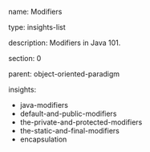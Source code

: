 name: Modifiers

type: insights-list

description: Modifiers in Java 101.

section: 0

parent: object-oriented-paradigm

insights:
  - java-modifiers
  - default-and-public-modifiers
  - the-private-and-protected-modifiers
  - the-static-and-final-modifiers
  - encapsulation
